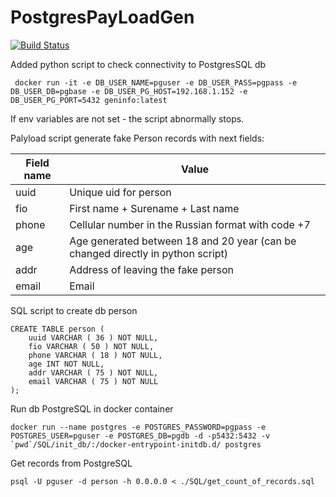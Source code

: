 # PostgresPayLoadGen


[![Build Status](https://app.travis-ci.com/Uglykoyote/PostgresPayLoadGen.svg?branch=master)](https://app.travis-ci.com/Uglykoyote/PostgresPayLoadGen)


Added python script to check connectivity to PostgresSQL db

```
 docker run -it -e DB_USER_NAME=pguser -e DB_USER_PASS=pgpass -e DB_USER_DB=pgbase -e DB_USER_PG_HOST=192.168.1.152 -e DB_USER_PG_PORT=5432 geninfo:latest
```
If env variables are not set - the script abnormally stops.

Palyload script generate fake Person records with next fields:

| Field name  | Value |
| ------------- | ------------- |
| uuid  | Unique uid for person  |
| fio  | First name + Surename + Last name  |
| phone  | Cellular number in the Russian format with code +7|
| age  | Age generated between 18 and 20 year (can be changed directly in python script)  |
| addr  | Address of leaving the fake person  |
| email  | Email  |


SQL script to create db person
```
CREATE TABLE person (
    uuid VARCHAR ( 36 ) NOT NULL,
    fio VARCHAR ( 50 ) NOT NULL,
    phone VARCHAR ( 18 ) NOT NULL,
    age INT NOT NULL,
    addr VARCHAR ( 75 ) NOT NULL,
    email VARCHAR ( 75 ) NOT NULL
);
```

Run db PostgreSQL in docker container
```
docker run --name postgres -e POSTGRES_PASSWORD=pgpass -e POSTGRES_USER=pguser -e POSTGRES_DB=pgdb -d -p5432:5432 -v `pwd`/SQL/init_db/:/docker-entrypoint-initdb.d/ postgres
```

Get records from PostgreSQL
```
psql -U pguser -d person -h 0.0.0.0 < ./SQL/get_count_of_records.sql
```
